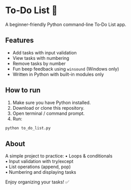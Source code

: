 # To‑Do List 📝

A beginner-friendly Python command-line To‑Do List app.

## Features
- Add tasks with input validation
- View tasks with numbering
- Remove tasks by number
- Fun beep feedback using `winsound` (Windows only)
- Written in Python with built-in modules only

## How to run
1. Make sure you have Python installed.
2. Download or clone this repository.
3. Open terminal / command prompt.
4. Run: 

```bash
python to_do_list.py
```

## About
A simple project to practice:
• Loops & conditionals  
• Input validation with try/except  
• List operations (append, pop)  
• Numbering and displaying tasks

Enjoy organizing your tasks! ✅


